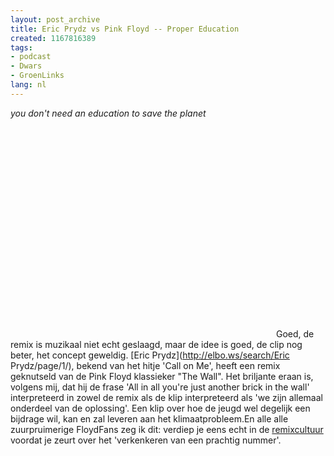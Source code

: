 ```yaml
---
layout: post_archive
title: Eric Prydz vs Pink Floyd -- Proper Education
created: 1167816389
tags:
- podcast
- Dwars
- GroenLinks
lang: nl
---
```

_you don't need an education to save the planet_<object width="425" height="350"><param name="movie" value="http://www.youtube.com/v/CivLKzRo48Y" /><param name="wmode" value="transparent" /><embed src="http://www.youtube.com/v/CivLKzRo48Y" type="application/x-shockwave-flash" wmode="transparent" width="425" height="350"></embed></object>Goed, de remix is muzikaal niet echt geslaagd, maar de idee is goed, de clip nog beter, het concept geweldig.<!--break--> [Eric Prydz](http://elbo.ws/search/Eric Prydz/page/1/), bekend van het hitje 'Call on Me', heeft een remix geknutseld van de Pink Floyd klassieker "The Wall". Het briljante eraan is, volgens mij, dat hij de frase 'All in all you're just another brick in the wall' interpreteerd in zowel de remix als de klip interpreteerd als 'we zijn allemaal onderdeel van de oplossing'. Een klip over hoe de jeugd wel degelijk een bijdrage wil, kan en zal leveren aan het klimaatprobleem.En alle alle zuurpruimerige FloydFans zeg ik dit: verdiep je eens echt in de [remixcultuur](http://ethnomus.ucr.edu/remix_culture/remix_history.htm) voordat je zeurt over het 'verkenkeren van een prachtig nummer'.
